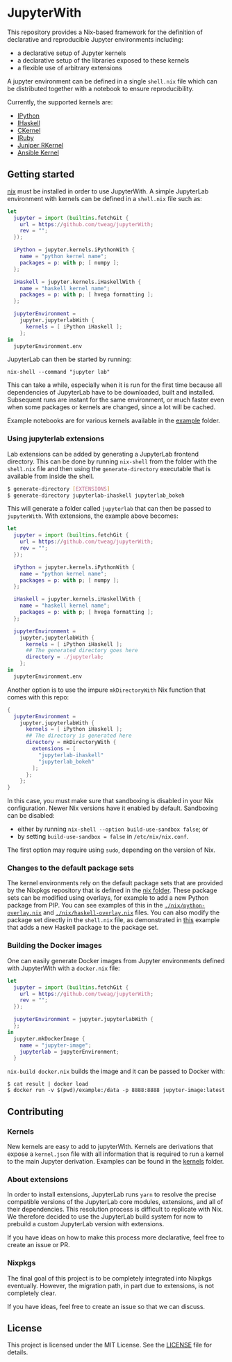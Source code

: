 # JupyterWith

This repository provides a Nix-based framework for the definition of
declarative and reproducible Jupyter environments including:

- a declarative setup of Jupyter kernels
- a declarative setup of the libraries exposed to these kernels
- a flexible use of arbitrary extensions

A jupyter environment can be defined in a single `shell.nix` file
which can be distributed together with a notebook to ensure reproducibility.

Currently, the supported kernels are:

- [IPython](https://github.com/ipython/ipykernel)
- [IHaskell](https://github.com/gibiansky/IHaskell)
- [CKernel](https://github.com/brendan-rius/jupyter-c-kernel)
- [IRuby](https://github.com/SciRuby/iruby)
- [Juniper RKernel](https://github.com/JuniperKernel/JuniperKernel)
- [Ansible Kernel](https://github.com/ansible/ansible-jupyter-kernel)

## Getting started

[nix](https://nixos.org/nix/) must be installed in order to use JupyterWith.
A simple JupyterLab environment with kernels can be defined in a `shell.nix` file such as:

``` nix
let
  jupyter = import (builtins.fetchGit {
    url = https://github.com/tweag/jupyterWith;
    rev = "";
  });

  iPython = jupyter.kernels.iPythonWith {
    name = "python kernel name";
    packages = p: with p; [ numpy ];
  };

  iHaskell = jupyter.kernels.iHaskellWith {
    name = "haskell kernel name";
    packages = p: with p; [ hvega formatting ];
  };

  jupyterEnvironment =
    jupyter.jupyterlabWith {
      kernels = [ iPython iHaskell ];
    };
in
  jupyterEnvironment.env
```

JupyterLab can then be started by running:

```
nix-shell --command "jupyter lab"
```

This can take a while, especially when it is run for the first time because all
dependencies of JupyterLab have to be downloaded, built and installed. Subsequent
runs are instant for the same environment, or much faster even when some
packages or kernels are changed, since a lot will be cached.

Example notebooks are for various kernels available in the [example](example) folder.

### Using jupyterlab extensions

Lab extensions can be added by generating a JupyterLab frontend directory.
This can be done by running `nix-shell` from the folder with the `shell.nix`
file and then using the `generate-directory` executable that is available from
inside the shell.

``` bash
$ generate-directory [EXTENSIONS]
$ generate-directory jupyterlab-ihaskell jupyterlab_bokeh
```

This will generate a folder called `jupyterlab` that can then be passed to
`jupyterWith`. With extensions, the example above becomes:

``` nix
let
  jupyter = import (builtins.fetchGit {
    url = https://github.com/tweag/jupyterWith;
    rev = "";
  });

  iPython = jupyter.kernels.iPythonWith {
    name = "python kernel name";
    packages = p: with p; [ numpy ];
  };

  iHaskell = jupyter.kernels.iHaskellWith {
    name = "haskell kernel name";
    packages = p: with p; [ hvega formatting ];
  };

  jupyterEnvironment =
    jupyter.jupyterlabWith {
      kernels = [ iPython iHaskell ];
      ## The generated directory goes here
      directory = ./jupyterlab;
    };
in
  jupyterEnvironment.env
```

Another option is to use the impure `mkDirectoryWith` Nix function that comes
with this repo:

``` nix
{
  jupyterEnvironment =
    jupyter.jupyterlabWith {
      kernels = [ iPython iHaskell ];
      ## The directory is generated here
      directory = mkDirectoryWith {
        extensions = [
          "jupyterlab-ihaskell"
          "jupyterlab_bokeh"
        ];
      };
    };
}
```

In this case, you must make sure that sandboxing is disabled in your Nix
configuration. Newer Nix versions have it enabled by default. Sandboxing can be
disabled:

- either by running `nix-shell --option build-use-sandbox false`; or
- by setting `build-use-sandbox = false` in `/etc/nix/nix.conf`.

The first option may require using `sudo`, depending on the version of Nix.

### Changes to the default package sets

The kernel environments rely on the default package sets that are provided by
the Nixpkgs repository that is defined in the [nix folder](nix). These package
sets can be modified using overlays, for example to add a new Python package
from PIP. You can see examples of this in the
[`./nix/python-overlay.nix`](nix/python-overlay.nix) and
[`./nix/haskell-overlay.nix`](nix/haskell-overlay.nix) files. You can also modify
the package set directly in the `shell.nix` file, as demonstrated in [this](./example/Haskell/bayesMonad/shell.nix)
example that adds a new Haskell package to the package set.

### Building the Docker images

One can easily generate Docker images from Jupyter environments defined with
JupyterWith with a `docker.nix` file:

``` nix
let
  jupyter = import (builtins.fetchGit {
    url = https://github.com/tweag/jupyterWith;
    rev = "";
  });

  jupyterEnvironment = jupyter.jupyterlabWith {
  };
in
  jupyter.mkDockerImage {
    name = "jupyter-image";
    jupyterlab = jupyterEnvironment;
  }
```

`nix-build docker.nix` builds the image and it can be passed to Docker with:

```
$ cat result | docker load
$ docker run -v $(pwd)/example:/data -p 8888:8888 jupyter-image:latest
```

## Contributing

### Kernels

New kernels are easy to add to jupyterWith. Kernels are derivations that expose
a `kernel.json` file with all information that is required to run a kernel
to the main Jupyter derivation. Examples can be found in the [kernels](kernels) folder.

### About extensions

In order to install extensions, JupyterLab runs `yarn` to resolve the precise
compatible versions of the JupyterLab core modules, extensions, and all of their
dependencies. This resolution process is difficult
to replicate with Nix. We therefore decided to use the JupyterLab build system
for now to prebuild a custom JupyterLab version with extensions.

If you have ideas on how to make this process more declarative, feel free to
create an issue or PR.

### Nixpkgs

The final goal of this project is to be completely integrated into Nixpkgs
eventually. However, the migration path, in part due to extensions, is not
completely clear.

If you have ideas, feel free to create an issue so that we can discuss.

## License

This project is licensed under the MIT License. See the [LICENSE](LICENSE)
file for details.
